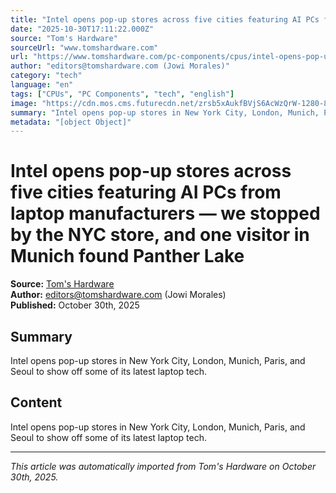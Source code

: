 ```yaml
---
title: "Intel opens pop-up stores across five cities featuring AI PCs from laptop manufacturers — we stopped by the NYC store, and one visitor in Munich found Panther Lake"
date: "2025-10-30T17:11:22.000Z"
source: "Tom's Hardware"
sourceUrl: "www.tomshardware.com"
url: "https://www.tomshardware.com/pc-components/cpus/intel-opens-pop-up-stores-across-five-cities-featuring-ai-pcs-from-laptop-manufacturers-we-stopped-by-the-nyc-store-and-one-visitor-in-munich-found-panther-lake"
author: "editors@tomshardware.com (Jowi Morales)"
category: "tech"
language: "en"
tags: ["CPUs", "PC Components", "tech", "english"]
image: "https://cdn.mos.cms.futurecdn.net/zrsb5xAukfBVjS6AcWzQrW-1280-80.jpg"
summary: "Intel opens pop-up stores in New York City, London, Munich, Paris, and Seoul to show off some of its latest laptop tech."
metadata: "[object Object]"
---
```


# Intel opens pop-up stores across five cities featuring AI PCs from laptop manufacturers — we stopped by the NYC store, and one visitor in Munich found Panther Lake

**Source:** [Tom's Hardware](https://www.tomshardware.com/pc-components/cpus/intel-opens-pop-up-stores-across-five-cities-featuring-ai-pcs-from-laptop-manufacturers-we-stopped-by-the-nyc-store-and-one-visitor-in-munich-found-panther-lake)  
**Author:** editors@tomshardware.com (Jowi Morales)  
**Published:** October 30th, 2025  

## Summary

Intel opens pop-up stores in New York City, London, Munich, Paris, and Seoul to show off some of its latest laptop tech.

## Content

Intel opens pop-up stores in New York City, London, Munich, Paris, and Seoul to show off some of its latest laptop tech.

---

*This article was automatically imported from Tom's Hardware on October 30th, 2025.*
